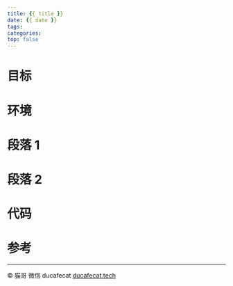 ```yaml
---
title: {{ title }}
date: {{ date }}
tags:
categories:
top: false
---
```


# 目标

# 环境

# 段落 1

# 段落 2

# 代码

# 参考

----

© 猫哥
微信 ducafecat
[ducafecat.tech](https://ducafecat.tech/)
